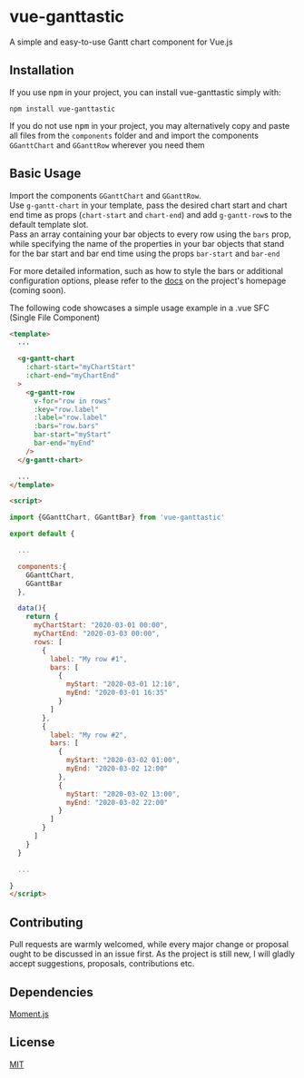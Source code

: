 # vue-ganttastic

A simple and easy-to-use Gantt chart component for Vue.js

## Installation
If you use <kbd>npm</kbd> in your project, you can install vue-ganttastic simply with:
```
npm install vue-ganttastic
```
If you do not use <kbd>npm</kbd> in your project, you may alternatively copy and paste all files from the 
<code>components</code> folder and
and import the components <code>GGanttChart</code> and <code>GGanttRow</code> wherever you need them

## Basic Usage
Import the components <code>GGanttChart</code> and <code>GGanttRow</code>.  
Use <code>g-gantt-chart</code> in your template, pass the desired chart start and chart end time as props (<code>chart-start</code> and <code>chart-end</code>) and add <code>g-gantt-row</code>s
to the default template slot.  
Pass an array containing your bar objects to every row using the <code>bars</code> prop, while specifying the name of the properties in your bar objects that stand for the bar start and bar end time using the props <code>bar-start</code> and <code>bar-end</code>  

For more detailed information, such as how to style the bars or additional configuration options, please refer to the [docs]() on the project's homepage (coming soon).

The following code showcases a simple usage example in a .vue SFC (Single File Component)
```html
<template>
  ...

  <g-gantt-chart
    :chart-start="myChartStart"
    :chart-end="myChartEnd"
  >
    <g-gantt-row
      v-for="row in rows"
      :key="row.label"
      :label="row.label"
      :bars="row.bars"
      bar-start="myStart"
      bar-end="myEnd"
    />
  </g-gantt-chart>

  ...
</template>

<script>

import {GGanttChart, GGanttBar} from 'vue-ganttastic'

export default {

  ...

  components:{
    GGanttChart,
    GGanttBar
  },

  data(){
    return {
      myChartStart: "2020-03-01 00:00",
      myChartEnd: "2020-03-03 00:00",
      rows: [
        {
          label: "My row #1",
          bars: [
            {
              myStart: "2020-03-01 12:10",
              myEnd: "2020-03-01 16:35"
            }
          ]
        },
        {
          label: "My row #2",
          bars: [
            {
              myStart: "2020-03-02 01:00",
              myEnd: "2020-03-02 12:00"
            },
            {
              myStart: "2020-03-02 13:00",
              myEnd: "2020-03-02 22:00"
            }
          ]
        }
      ]
    }
  }

  ...

}
</script>

```

## Contributing
Pull requests are warmly welcomed, while every major change or proposal ought to be discussed in an issue first. As the project is still new, I will gladly accept suggestions, proposals, contributions etc.

## Dependencies
[Moment.js](https://momentjs.com/)

## License
[MIT](https://choosealicense.com/licenses/mit/)
